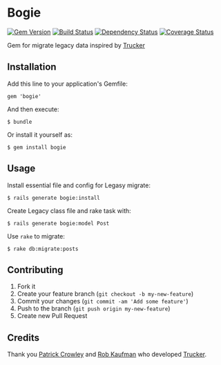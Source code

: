 # Bogie 

[![Gem Version](https://badge.fury.io/rb/bogie.png)](http://badge.fury.io/rb/bogie) [![Build Status](https://travis-ci.org/neokain/bogie.png?branch=master)](https://travis-ci.org/neokain/bogie) [![Dependency Status](https://gemnasium.com/neokain/bogie.png)](https://gemnasium.com/neokain/bogie) [![Coverage Status](https://coveralls.io/repos/neokain/bogie/badge.png)](https://coveralls.io/r/neokain/bogie)

Gem for migrate legacy data inspired by [Trucker](https://github.com/mokolabs/trucker)

## Installation

Add this line to your application's Gemfile:

    gem 'bogie'

And then execute:

    $ bundle

Or install it yourself as:

    $ gem install bogie

## Usage

Install essential file and config for Legasy migrate:

    $ rails generate bogie:install

Create Legacy class file and rake task with:

    $ rails generate bogie:model Post

Use `rake` to migrate:

    $ rake db:migrate:posts

## Contributing

1. Fork it
2. Create your feature branch (`git checkout -b my-new-feature`)
3. Commit your changes (`git commit -am 'Add some feature'`)
4. Push to the branch (`git push origin my-new-feature`)
5. Create new Pull Request

## Credits

Thank you [Patrick Crowley](https://github.com/mokolabs) and [Rob Kaufman](https://github.com/orangewolf) who developed [Trucker](https://github.com/mokolabs/trucker).
